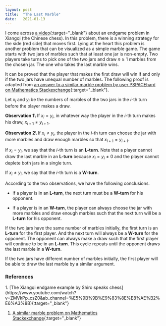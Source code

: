 ```yaml
---
layout: post
title:  "The Last Marble"
date:   2021-01-13
---
```


I come across [a video](https://www.youtube.com/watch?v=ZMVkPp_csZ0&ab_channel=%E5%9B%9B%E9%83%8E%E8%AE%B2%E6%A3%8B){:target="_blank"} about an endgame problem in Xiangqi (the Chinese chess). In this problem, there is a winning strategy for the side (red side) that moves first. Lying at the heart this problem is another problem that can be visualized as a simple marble game. The game starts with two jars of marbles such that at least one jar is non-empty. Two players take turns to pick one of the two jars and draw $n ≥ 1$ marbles from the chosen jar. The one who takes the last marble wins.

It can be proved that the player that makes the first draw will win if and only if the two jars have unequal number of marbles. The following proof is adapted from [an answer to a similar marble problem by user PSPACEhard on Mathematics Stackexchange](https://math.stackexchange.com/questions/1426142/is-there-any-winning-strategy-2015-and-game-with-marbles){:target="_blank"}.

<!-- Let $x_i$ and $y_i$ be the numbers of marbles of the two jars after the $i$-th draw.  -->
Let $x_i$ and $y_i$ be the numbers of marbles of the two jars in the $i$-th turn before the player makes a draw.

<b>Observation 1</b>\\
If $x_i=y_i$, in whatever way the player in the $i$-th turn makes his draw, $x_{i+1}\neq y_{i+1}$.

<b>Observation 2</b>\\
If $x_i\neq y_i$, the player in the $i$-th turn can choose the jar with more marbles and draw enough marbles so that $x_{i+1}=y_{i+1}$.

If $x_i=y_i$, we say that the $i$-th turn is an <b>L-turn</b>. Note that a player cannot draw the last marble in an <b>L-turn</b> because $x_i=y_i\neq 0$ and the player cannot deplete both jars in a single turn.


If $x_i\neq y_i$, we say that the $i$-th turn is a <b>W-turn</b>.

<!-- If $x_i=y_i$, we say that a player is in state $L$ when he is making the $(i+1)$-th draw.

If $x_i\neq y_i$, we say that a player is in state $W$ when he is making the $(i+1)$-th draw. -->

According to the two observations, we have the following conclusions.

- If a player is in an <b>L-turn</b>, the next turn must be a <b>W-turn</b> for his opponent.

- If a player is in an <b>W-turn</b>, the player can always choose the jar with more marbles and draw enough marbles such that the next turn will be a <b>L-turn</b> for his opponent.

If the two jars have the same number of marbles initially, the first turn is an <b>L-turn</b> for the first player. And the next turn will always be a <b>W-turn</b> for the opponent. The opponent can always make a draw such that the first player will continue to be in an <b>L-turn</b>. This cycle repeats until the opponent draws the last marble in a <b>W-turn</b>. 

If the two jars have different number of marbles initially, the first player will be able to draw the last marble by a similar argument.

<!-- - If a player is in state $L$ before the $i$-th draw, then, after the draw, the opponent will be in state $W$.

- If a player is in state $W$ before the $i$-th draw, the player can always choose the jar with more marbles and draw enough marbles such that, after his draw, the opponent will be in state $L$. --> 

<h3>References</h3>
1. [The Xiangqi endgame example by Shiro speaks chess](https://www.youtube.com/watch?v=ZMVkPp_csZ0&ab_channel=%E5%9B%9B%E9%83%8E%E8%AE%B2%E6%A3%8B){:target="_blank"}

1. [A similar marble problem on Mathematics Stackexchange](https://math.stackexchange.com/questions/1426142/is-there-any-winning-strategy-2015-and-game-with-marbles){:target="_blank"}
 